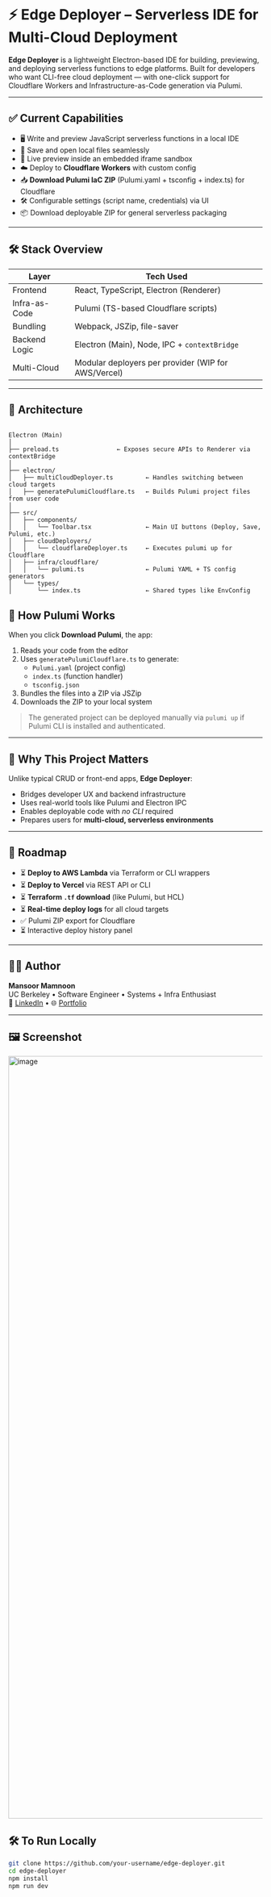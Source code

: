 # ⚡ Edge Deployer – Serverless IDE for Multi-Cloud Deployment

**Edge Deployer** is a lightweight Electron-based IDE for building, previewing, and deploying serverless functions to edge platforms. Built for developers who want CLI-free cloud deployment — with one-click support for Cloudflare Workers and Infrastructure-as-Code generation via Pulumi.

---

## ✅ Current Capabilities

- 🖥️ Write and preview JavaScript serverless functions in a local IDE
- 💾 Save and open local files seamlessly
- 🧠 Live preview inside an embedded iframe sandbox
- ☁️ Deploy to **Cloudflare Workers** with custom config
- 📥 **Download Pulumi IaC ZIP** (Pulumi.yaml + tsconfig + index.ts) for Cloudflare
- 🛠️ Configurable settings (script name, credentials) via UI
- 📦 Download deployable ZIP for general serverless packaging

---

## 🛠️ Stack Overview

| Layer          | Tech Used                                      |
|----------------|------------------------------------------------|
| Frontend       | React, TypeScript, Electron (Renderer)         |
| Infra-as-Code  | Pulumi (TS-based Cloudflare scripts)           |
| Bundling       | Webpack, JSZip, file-saver                     |
| Backend Logic  | Electron (Main), Node, IPC + `contextBridge`   |
| Multi-Cloud    | Modular deployers per provider (WIP for AWS/Vercel) |

---

## 🧱 Architecture

```

Electron (Main)
│
├── preload.ts                ← Exposes secure APIs to Renderer via contextBridge
│
├── electron/
│   ├── multiCloudDeployer.ts         ← Handles switching between cloud targets
│   ├── generatePulumiCloudflare.ts   ← Builds Pulumi project files from user code
│
├── src/
│   ├── components/
│   │   └── Toolbar.tsx               ← Main UI buttons (Deploy, Save, Pulumi, etc.)
│   ├── cloudDeployers/
│   │   └── cloudflareDeployer.ts     ← Executes pulumi up for Cloudflare
│   ├── infra/cloudflare/
│   │   └── pulumi.ts                 ← Pulumi YAML + TS config generators
│   └── types/
│       └── index.ts                  ← Shared types like EnvConfig

```


## 🧪 How Pulumi Works

When you click **Download Pulumi**, the app:
1. Reads your code from the editor
2. Uses `generatePulumiCloudflare.ts` to generate:
   - `Pulumi.yaml` (project config)
   - `index.ts` (function handler)
   - `tsconfig.json`
3. Bundles the files into a ZIP via JSZip
4. Downloads the ZIP to your local system

> The generated project can be deployed manually via `pulumi up` if Pulumi CLI is installed and authenticated.

---

## 🧠 Why This Project Matters

Unlike typical CRUD or front-end apps, **Edge Deployer**:
- Bridges developer UX and backend infrastructure
- Uses real-world tools like Pulumi and Electron IPC
- Enables deployable code with *no CLI* required
- Prepares users for **multi-cloud, serverless environments**

---

## 🔮 Roadmap

- ⏳ **Deploy to AWS Lambda** via Terraform or CLI wrappers
- ⏳ **Deploy to Vercel** via REST API or CLI
- ⏳ **Terraform `.tf` download** (like Pulumi, but HCL)
- ⏳ **Real-time deploy logs** for all cloud targets
- ✅ Pulumi ZIP export for Cloudflare
- ⏳ Interactive deploy history panel

---

## 🧑‍💻 Author

**Mansoor Mamnoon**  
UC Berkeley • Software Engineer • Systems + Infra Enthusiast  
🔗 [LinkedIn](https://www.linkedin.com/in/mansoor-mamnoon) • 🌐 [Portfolio](#)

---

## 🖼️ Screenshot

<img width="1512" alt="image" src="https://github.com/user-attachments/assets/38176360-f4c4-4157-aaf5-8663908b645b" />



## 🛠️ To Run Locally

```bash
git clone https://github.com/your-username/edge-deployer.git
cd edge-deployer
npm install
npm run dev


